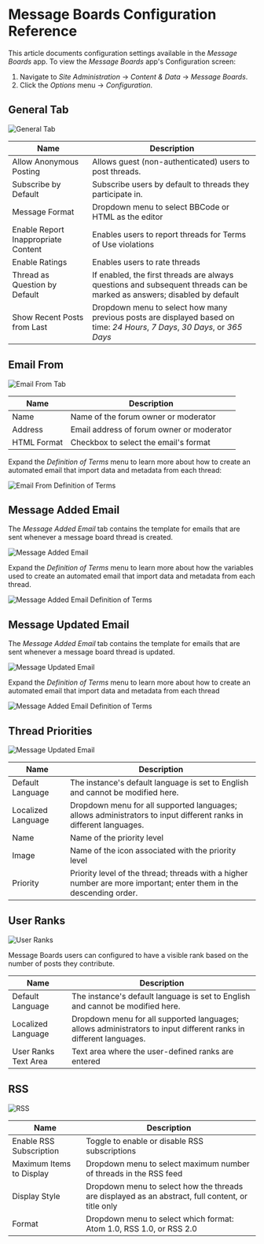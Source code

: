 # Message Boards Configuration Reference

This article documents configuration settings available in the _Message Boards_ app. To view the _Message Boards_ app's Configuration screen:

1. Navigate to _Site Administration_ &rarr; _Content & Data_ &rarr; _Message Boards_.
1. Click the _Options_ menu &rarr; _Configuration_.

## General Tab

![General Tab](./message-boards-configuration-reference/images/01.png)

| Name | Description |
| --- | --- |
| Allow Anonymous Posting | Allows guest (non-authenticated) users to post threads. |
| Subscribe by Default | Subscribe users by default to threads they participate in. |
| Message Format | Dropdown menu to select BBCode or HTML as the editor |
| Enable Report Inappropriate Content | Enables users to report threads for Terms of Use <!-- It'd be nice if we made a link to an article on how to define the ToS for a site here --> violations |
| Enable Ratings | Enables users to rate threads |
| Thread as Question by Default | If enabled, the first threads are always questions and subsequent threads can be marked as answers; disabled by default |
| Show Recent Posts from Last | Dropdown menu to select how many previous posts are displayed based on time: _24 Hours_, _7 Days_, _30 Days_, or _365 Days_ |

## Email From

![Email From Tab](./message-boards-configuration-reference/images/02.png)

| Name | Description |
| --- | --- |
| Name | Name of the forum owner or moderator |
| Address | Email address of forum owner or moderator |
| HTML Format | Checkbox to select the email's format |

Expand the _Definition of Terms_ menu to learn more about how to create an automated email that import data and metadata from each thread:

![Email From Definition of Terms](./message-boards-configuration-reference/images/08.png)

## Message Added Email

The _Message Added Email_ tab contains the template for emails that are sent whenever a message board thread is created.

![Message Added Email](./message-boards-configuration-reference/images/03.png)

Expand the _Definition of Terms_ menu to learn more about how the variables used to create an automated email that import data and metadata from each thread.

![Message Added Email Definition of Terms](./message-boards-configuration-reference/images/09.png)

## Message Updated Email

The _Message Added Email_ tab contains the template for emails that are sent whenever a message board thread is updated.

![Message Updated Email](./message-boards-configuration-reference/images/04.png)

Expand the _Definition of Terms_ menu to learn more about how to create an automated email that import data and metadata from each thread

![Message Added Email Definition of Terms](./message-boards-configuration-reference/images/09.png)

## Thread Priorities

![Message Updated Email](./message-boards-configuration-reference/images/05.png)

| Name | Description |
| --- | --- |
| Default Language | The instance's default language is set to English and cannot be modified here. |
| Localized Language | Dropdown menu for all supported languages; allows administrators to input different ranks in different languages. |
| Name | Name of the priority level |
| Image | Name of the icon associated with the priority level <!-- how do I change the icon? --> |
| Priority | Priority level of the thread; threads with a higher number are more important; enter them in the descending order. |

## User Ranks

![User Ranks](./message-boards-configuration-reference/images/06.png)

Message Boards users can configured to have a visible rank based on the number of posts they contribute.

| Name | Description |
| --- | --- |
| Default Language | The instance's default language is set to English and cannot be modified here. |
| Localized Language | Dropdown menu for all supported languages; allows administrators to input different ranks in different languages. |
| User Ranks Text Area | Text area where the user-defined ranks are entered |

## RSS

![RSS](./message-boards-configuration-reference/images/07.png)

| Name | Description |
| --- | --- |
| Enable RSS Subscription | Toggle to enable or disable RSS subscriptions |
| Maximum Items to Display | Dropdown menu to select maximum number of threads in the RSS feed |
| Display Style | Dropdown menu to select how the threads are displayed as an abstract, full content, or title only |
| Format | Dropdown menu to select which format: Atom 1.0, RSS 1.0, or RSS 2.0 |
